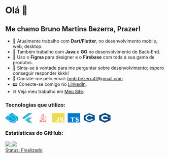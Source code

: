 # Olá 👋

## Me chamo Bruno Martins Bezerra, Prazer!

- 🔭 Atualmente trabalho com **Dart/Flutter**, no desenvolvimento mobile, web, desktop.
- 🍫 Também trabalho com **Java** e **GO** no desenvolvimento de Back-End.
- 🌱 Uso o **Figma** para designer e o **Firebase** com toda a sua gama de produtos.
- 💬 Sinta-se à vontade para me perguntar sobre desenvolvimento; espero conseguir responder kkkk!
- 📧 Contate-me pelo email: [bmb.bezerra0@gmail.com](mailto:bmb.bezerra0@gmail.com)
- 📟 Conecte-se comigo no [LinkedIn](https://www.linkedin.com/in/bruno-bezerra-7b07531a4).
- 🌐 Veja meu trabalho em [Meu Site](https://bmb-portfolio.dev).

### Tecnologias que utilizo:
<div style="letter-spacing: 5px;">
  <img align="center" alt="Dart" height="30" width="40" src="https://github.com/devicons/devicon/blob/master/icons/dart/dart-plain.svg">
  <img align="center" alt="Flutter" height="30" width="40" src="https://github.com/devicons/devicon/blob/master/icons/flutter/flutter-plain.svg">
  <img align="center" alt="Java" height="30" width="40" src="https://github.com/devicons/devicon/blob/master/icons/java/java-plain-wordmark.svg">
  <img align="center" alt="JavaScript" height="30" width="40" src="https://github.com/devicons/devicon/blob/master/icons/javascript/javascript-plain.svg">
  <img align="center" alt="TypeScript" height="30" width="40" src="https://github.com/devicons/devicon/blob/master/icons/typescript/typescript-plain.svg">
  <img align="center" alt="C" height="30" width="40" src="https://github.com/devicons/devicon/blob/master/icons/c/c-plain.svg">
  <img align="center" alt="C++" height="30" width="40" src="https://github.com/devicons/devicon/blob/master/icons/cplusplus/cplusplus-plain.svg">
</div>

### Estatísticas do GitHub:
<div>
  <a href="https://github.com/bezerrabruno">
  <img height="190em" src="https://github-readme-stats-mu-eight-84.vercel.app/api?username=bezerrabruno&show_icons=true&theme=transparent&count_private=true"/>
  <img height="300em" src="https://github-readme-stats-mu-eight-84.vercel.app/api/top-langs/?username=bezerrabruno&langs_count=10&layout=compact&theme=transparent"/>
</div>


<div>
Status: Finalizado
<div>
